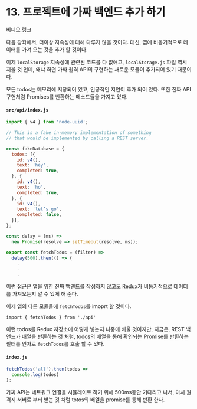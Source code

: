 # 13. 프로젝트에 가짜 백엔드 추가 하기
[비디오 링크](https://egghead.io/lessons/javascript-redux-adding-a-fake-backend-to-the-project)

다음 강좌에서, 더이상 지속성에 대해 다루지 않을 것이다. 대신, 앱에 비동기적으로 데이터를 가져 오는 것을 추가 할 것이다.

이제 `localStorage` 지속성에 관련된 코드를 다 없애고, `localStorage.js` 파일 역시 지울 것 인데, 왜냐 하면 가짜 원격 API의 구현하는 새로운 모듈이 추가되어 있기 때문이다.

모든 todos는 메모리에 저장되어 있고, 인공적인 지연이 추가 되어 있다. 또한 진짜 API 구현처럼 Promises를 반환하는 메소드들을 가지고 있다.

#### `src/api/index.js`
```javascript
import { v4 } from 'node-uuid';

// This is a fake in-memory implementation of something
// that would be implemented by calling a REST server.

const fakeDatabase = {
  todos: [{
    id: v4(),
    text: 'hey',
    completed: true,
  }, {
    id: v4(),
    text: 'ho',
    completed: true,
  }, {
    id: v4(),
    text: 'let’s go',
    completed: false,
  }],
};

const delay = (ms) =>
  new Promise(resolve => setTimeout(resolve, ms));

export const fetchTodos = (filter) =>
  delay(500).then(() => {
    .
    .
    .
```

이런 접근은 앱을 위한 진짜 백앤드를 작성하지 않고도 Redux가 비동기적으로 데이터를 가져오는지 알 수 있게 해 준다.

이제 앱의 다른 모듈들에 `fetchTodos`를 imoprt 할 것이다.

`import { fetchTodos } from './api'`

이런 todos를 Redux 저장소에 어떻게 넣는지 나중에 배울 것이지만, 지금은, REST 백앤드가 배열을 반환하는 것 처럼, todos의 배열을 통해 확인되는 Promise를 반환하는 필터를 인자로 `fetchTodos`를 호출 할 수 있다.

#### `index.js`
```javascript
fetchTodos('all').then(todos =>
  console.log(todos)
);
```

가짜 API는 네트워크 연결을 시뮬레이트 하기 위해 500ms동안 기다리고 나서, 마치 원격지 서버로 부터 받는 것 처럼 totos의 배열을 promise를 통해 반환 한다.
